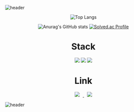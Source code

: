 ![header](https://capsule-render.vercel.app/api?type=waving&color=gradient&height=300&text=Been1118&fontSize=90)
 
 
<div align="center">
 
![Top Langs](https://github-readme-stats.vercel.app/api/top-langs/?username=been1118&layout=compact&theme=omni)
 
 ![Anurag's GitHub stats](https://github-readme-stats.vercel.app/api?username=been1118&show_icons=true&theme=radical)
 [![Solved.ac Profile](http://mazassumnida.wtf/api/v2/generate_badge?boj=a9150363a)](https://solved.ac/a9150363a/)


<div>
    <h1 align="center"> Stack </h1>
    <img src="https://img.shields.io/badge/Java-007396?style=flat-square&logo=Java&logoColor=white"/>
    <img src="https://img.shields.io/badge/Spring-6DB33F?style=flat-square&logo=Spring&logoColor=white">
    <img src="https://img.shields.io/badge/SpringBoot-6DB33F?style=flat-square&logo=SpringBoot&logoColor=white">
</div>
</div>

<h1 align="center"> Link </h1>
<div align="center">
<a href="https://www.instagram.com/dsin_18/">
    <img 
        src="http://img.shields.io/badge/-Instagram-black?style=flat&logo=Instagram&link=https://instagram.com/alpox.dev/"
        style="height : auto; margin-left : 10px; margin-right : 10px;"/>
</a>
<a href="https://eastlight0418.tistory.com/">
    <img 
        src="http://img.shields.io/badge/-Tech%20Blog-655ced?style=flat&logo=github&link=https://alpox.kr"
        style="height : auto; margin-left : 10px; margin-right : 10px;"/>
</a>
 </div>





![header](https://capsule-render.vercel.app/api?type=waving&color=gradient&height=100&section=footer&fontSize=90)
